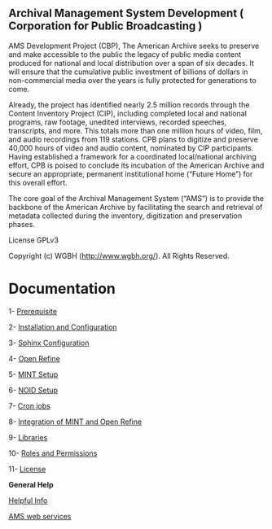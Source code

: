 Archival Management System Development ( Corporation for Public Broadcasting ) 
------------------------------------------------------------------------------

AMS Development Project (CBP), The American Archive seeks to preserve and make accessible to the public the legacy of public media content produced for national and local distribution over a span of six decades. It will ensure that the cumulative public investment of billions of dollars in non-commercial media over the years is fully protected for generations to come.
 
Already, the project has identified nearly 2.5 million records through the Content Inventory Project (CIP), including completed local and national programs, raw footage, unedited interviews, recorded speeches, transcripts, and more. This totals more than one million hours of video, film, and audio recordings from 119 stations. CPB plans to digitize and preserve 40,000 hours of video and audio content, nominated by CIP participants.  Having established a framework for a coordinated local/national archiving effort, CPB is poised to conclude its incubation of the American Archive and secure an appropriate, permanent institutional home (“Future Home”) for this overall effort.
 
The core goal of the Archival Management System (“AMS”) is to provide the backbone of the American Archive by facilitating the search and retrieval of metadata collected during the inventory, digitization and preservation phases.

License GPLv3 

Copyright (c) WGBH (http://www.wgbh.org/). All Rights Reserved.

Documentation
===

1-  [Prerequisite](documentation/prerequisite.md)

2-  [Installation and Configuration](documentation/install-configure.md)

3-  [Sphinx Configuration](documentation/sphinx-configure.md)

4-  [Open Refine](documentation/openrefine-configure.md)

5-  [MINT Setup](documentation/mint-configure.md)

6-  [NOID Setup](documentation/noid-configure.md)

7-  [Cron jobs](documentation/crons.md)

8-  [Integration of MINT and Open Refine](documentation/integration.md)

9-  [Libraries](documentation/libraries.md)

10- [Roles and Permissions](documentation/roles-permissions.md)

11- [License](documentation/license.md)


**General Help**

[Helpful Info](documentation/helpful-info.md)

[AMS web services](documentation/ams-web-services.md)


